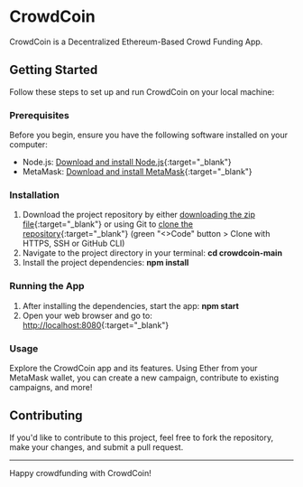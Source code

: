 # CrowdCoin

CrowdCoin is a Decentralized Ethereum-Based Crowd Funding App.

## Getting Started

Follow these steps to set up and run CrowdCoin on your local machine:

### Prerequisites

Before you begin, ensure you have the following software installed on your computer:

- Node.js: [Download and install Node.js](https://nodejs.org/){:target="_blank"}
- MetaMask: [Download and install MetaMask](https://metamask.io/download/){:target="_blank"}

### Installation

1. Download the project repository by either [downloading the zip file](https://github.com/theresa-whynot/crowdcoin/archive/main.zip){:target="_blank"} or using Git to [clone the repository](https://github.com/theresa-whynot/crowdcoin.git){:target="_blank"} (green "<>Code" button > Clone with HTTPS, SSH or GitHub CLI)
2. Navigate to the project directory in your terminal: **cd crowdcoin-main**
3. Install the project dependencies: **npm install**
   
### Running the App

1. After installing the dependencies, start the app: **npm start**
2. Open your web browser and go to: [http://localhost:8080](http://localhost:8080){:target="_blank"}

### Usage

Explore the CrowdCoin app and its features. Using Ether from your MetaMask wallet, you can create a new campaign, contribute to existing campaigns, and more!

## Contributing

If you'd like to contribute to this project, feel free to fork the repository, make your changes, and submit a pull request.

---

Happy crowdfunding with CrowdCoin!
